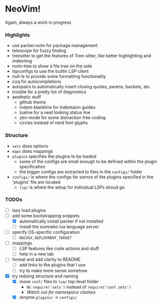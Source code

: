 # NeoVim!

Again, always a work in progress

### Highlights
- use packer.nvim for package management
- telescope for fuzzy finding
- treesitter to get the features of Tree-sitter, like better highlighting and indeinting
- nvim-tree to show a file tree on the side
- lspconfigs to use the builtin LSP client
- null-ls to provide some formatting functionality
- coq for autocompletions
- autopairs to automatically insert closing quotes, parens, backets, etc
- trouble for a pretty list of diagnostics
- aesthetic stuff
	- github theme
	- indent-blankline for indentaion guides
	- lualine for a neat looking status line
	- zen-mode for some distraction free coding
	- circles instead of nerd font glyphs

### Structure
- `sets` does options
- `maps` does mappings
- `plugins` specifies the plugins to be loaded
	- some of the configs are small enough to be defined within the plugin specification
	- the bigger configs are extracted to files in the `configs/` folder
- `configs/` is where the configs for somce of the plugins specified in the 'plugins' file are located 
	- `lsp/` is where the setup for individual LSPs shoud go

### TODOs
- [ ] lazy load plugins
- [ ] add some bootstrapping snippets
	- [x] automatically install packer if not installed
	- [ ] install the sumneko lua language server
- [ ] specify OS-specific configuration
	- [ ] `MACOSX_DEPLOYMENT_TARGET` 
- [ ] mappings
	- [ ] LSP features like code actions and stuff
	- [ ] help in a new tab
- [ ] format and add clarity to README
	- [ ] add links to the plugins that I use
	- [ ] try to make more sense somehow
- [x] try redoing structure and naming
	- [x] move `conf/` files to `lua/` top-level folder
		- ie: `require('sets')` instead of `require('conf.sets')`
		- *Watch out for namespace clashes*
	- [x] rename `plugins/` -> `configs/`
